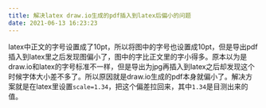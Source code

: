 ```yaml
---
title: 解决latex draw.io生成的pdf插入到latex后偏小的问题
date: 2021-06-13 16:23:23
---
```


latex中正文的字号设置成了10pt，所以将图中的字号也设置成10pt，但是导出pdf插入到latex里之后发现图偏小了，图中的字比正文里的字小得多。原本以为是draw.io和latex的字号标准不一样，但是导出为jpg再插入到latex之后却发现这个时候字体大小差不多了。所以原因就是draw.io生成的pdf本身就偏小了。解决方案就是在latex里设置`scale=1.34`，把这个偏差拉回来，其中`1.34`是目测出来的值。

